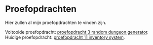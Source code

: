 # Proefopdrachten

Hier zullen al mijn proefopdrachten te vinden zijn.

Voltooide proefopdracht: [proefopdracht 3 random dungeon generator](https://github.com/Doyrd/proefopdrachten/tree/master/Proefopdracht%203%20(PGD)).
Huidige proefopdracht: [proefopdracht 11 inventory system](https://github.com/Doyrd/Proefopdrachten/tree/master/Proefopdracht%2011%20(IS)).
